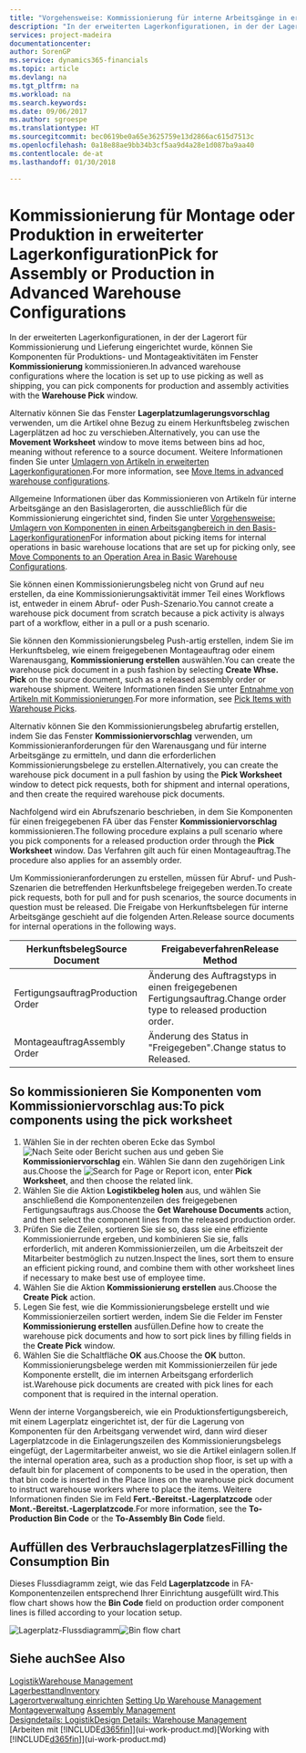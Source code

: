 ```yaml
---
title: "Vorgehensweise: Kommissionierung für interne Arbeitsgänge in erweiterter Lagerkonfigurationen | Microsoft Docs"
description: "In der erweiterten Lagerkonfigurationen, in der der Lagerort für Kommissionierung und Lieferung eingerichtet wurde, können Sie Komponenten für Produktions- und Montageaktivitäten im Fenster **Kommissionierung** kommissionieren."
services: project-madeira
documentationcenter: 
author: SorenGP
ms.service: dynamics365-financials
ms.topic: article
ms.devlang: na
ms.tgt_pltfrm: na
ms.workload: na
ms.search.keywords: 
ms.date: 09/06/2017
ms.author: sgroespe
ms.translationtype: HT
ms.sourcegitcommit: bec0619be0a65e3625759e13d2866ac615d7513c
ms.openlocfilehash: 0a18e88ae9bb34b3cf5aa9d4a28e1d087ba9aa40
ms.contentlocale: de-at
ms.lasthandoff: 01/30/2018

---
```

# <a name="pick-for-assembly-or-production-in-advanced-warehouse-configurations"></a><span data-ttu-id="78f5b-103">Kommissionierung für Montage oder Produktion in erweiterter Lagerkonfiguration</span><span class="sxs-lookup"><span data-stu-id="78f5b-103">Pick for Assembly or Production in Advanced Warehouse Configurations</span></span>
<span data-ttu-id="78f5b-104">In der erweiterten Lagerkonfigurationen, in der der Lagerort für Kommissionierung und Lieferung eingerichtet wurde, können Sie Komponenten für Produktions- und Montageaktivitäten im Fenster **Kommissionierung** kommissionieren.</span><span class="sxs-lookup"><span data-stu-id="78f5b-104">In advanced warehouse configurations where the location is set up to use picking as well as shipping, you can pick components for production and assembly activities with the **Warehouse Pick** window.</span></span>  

<span data-ttu-id="78f5b-105">Alternativ können Sie das Fenster **Lagerplatzumlagerungsvorschlag** verwenden, um die Artikel ohne Bezug zu einem Herkunftsbeleg zwischen Lagerplätzen ad hoc zu verschieben.</span><span class="sxs-lookup"><span data-stu-id="78f5b-105">Alternatively, you can use the **Movement Worksheet** window to move items between bins ad hoc, meaning without reference to a source document.</span></span> <span data-ttu-id="78f5b-106">Weitere Informationen finden Sie unter [Umlagern von Artikeln in erweiterten Lagerkonfigurationen](warehouse-how-to-move-items-in-advanced-warehousing.md).</span><span class="sxs-lookup"><span data-stu-id="78f5b-106">For more information, see [Move Items in advanced warehouse configurations](warehouse-how-to-move-items-in-advanced-warehousing.md).</span></span>  

<span data-ttu-id="78f5b-107">Allgemeine Informationen über das Kommissionieren von Artikeln für interne Arbeitsgänge an den Basislagerorten, die ausschließlich für die Kommissionierung eingerichtet sind, finden Sie unter [Vorgehensweise: Umlagern von Komponenten in einen Arbeitsgangbereich in den Basis-Lagerkonfigurationen](warehouse-how-to-move-components-to-an-operation-area-in-basic-warehousing.md)</span><span class="sxs-lookup"><span data-stu-id="78f5b-107">For information about picking items for internal operations in basic warehouse locations that are set up for picking only, see [Move Components to an Operation Area in Basic Warehouse Configurations](warehouse-how-to-move-components-to-an-operation-area-in-basic-warehousing.md).</span></span>  

<span data-ttu-id="78f5b-108">Sie können einen Kommissionierungsbeleg nicht von Grund auf neu erstellen, da eine Kommissionierungsaktivität immer Teil eines Workflows ist, entweder in einem Abruf- oder Push-Szenario.</span><span class="sxs-lookup"><span data-stu-id="78f5b-108">You cannot create a warehouse pick document from scratch because a pick activity is always part of a workflow, either in a pull or a push scenario.</span></span>  

<span data-ttu-id="78f5b-109">Sie können den Kommissionierungsbeleg Push-artig erstellen, indem Sie im Herkunftsbeleg, wie einem freigegebenen Montageauftrag oder einem Warenausgang, **Kommissionierung erstellen** auswählen.</span><span class="sxs-lookup"><span data-stu-id="78f5b-109">You can create the warehouse pick document in a push fashion by selecting **Create Whse. Pick** on the source document, such as a released assembly order or warehouse shipment.</span></span> <span data-ttu-id="78f5b-110">Weitere Informationen finden Sie unter [Entnahme von Artikeln mit Kommissionierungen](warehouse-how-to-pick-items-for-warehouse-shipment.md).</span><span class="sxs-lookup"><span data-stu-id="78f5b-110">For more information, see [Pick Items with Warehouse Picks](warehouse-how-to-pick-items-for-warehouse-shipment.md).</span></span>  

<span data-ttu-id="78f5b-111">Alternativ können Sie den Kommissionierungsbeleg abrufartig erstellen, indem Sie das Fenster **Kommissioniervorschlag** verwenden, um Kommissionieranforderungen für den Warenausgang und für interne Arbeitsgänge zu ermitteln, und dann die erforderlichen Kommissionierungsbelege zu erstellen.</span><span class="sxs-lookup"><span data-stu-id="78f5b-111">Alternatively, you can create the warehouse pick document in a pull fashion by using the **Pick Worksheet** window to detect pick requests, both for shipment and internal operations, and then create the required warehouse pick documents.</span></span>  

<span data-ttu-id="78f5b-112">Nachfolgend wird ein Abrufszenario beschrieben, in dem Sie Komponenten für einen freigegebenen FA über das Fenster **Kommissioniervorschlag** kommissionieren.</span><span class="sxs-lookup"><span data-stu-id="78f5b-112">The following procedure explains a pull scenario where you pick components for a released production order through the **Pick Worksheet** window.</span></span> <span data-ttu-id="78f5b-113">Das Verfahren gilt auch für einen Montageauftrag.</span><span class="sxs-lookup"><span data-stu-id="78f5b-113">The procedure also applies for an assembly order.</span></span>  

<span data-ttu-id="78f5b-114">Um Kommissionieranforderungen zu erstellen, müssen für Abruf- und Push-Szenarien die betreffenden Herkunftsbelege freigegeben werden.</span><span class="sxs-lookup"><span data-stu-id="78f5b-114">To create pick requests, both for pull and for push scenarios, the source documents in question must be released.</span></span> <span data-ttu-id="78f5b-115">Die Freigabe von Herkunftsbelegen für interne Arbeitsgänge geschieht auf die folgenden Arten.</span><span class="sxs-lookup"><span data-stu-id="78f5b-115">Release source documents for internal operations in the following ways.</span></span>  

|<span data-ttu-id="78f5b-116">Herkunftsbeleg</span><span class="sxs-lookup"><span data-stu-id="78f5b-116">Source Document</span></span>|<span data-ttu-id="78f5b-117">Freigabeverfahren</span><span class="sxs-lookup"><span data-stu-id="78f5b-117">Release Method</span></span>|  
|---------------------|--------------------|  
|<span data-ttu-id="78f5b-118">Fertigungsauftrag</span><span class="sxs-lookup"><span data-stu-id="78f5b-118">Production Order</span></span>|<span data-ttu-id="78f5b-119">Änderung des Auftragstyps in einen freigegebenen Fertigungsauftrag.</span><span class="sxs-lookup"><span data-stu-id="78f5b-119">Change order type to released production order.</span></span>|  
|<span data-ttu-id="78f5b-120">Montageauftrag</span><span class="sxs-lookup"><span data-stu-id="78f5b-120">Assembly Order</span></span>|<span data-ttu-id="78f5b-121">Änderung des Status in "Freigegeben".</span><span class="sxs-lookup"><span data-stu-id="78f5b-121">Change status to Released.</span></span>|  

## <a name="to-pick-components-using-the-pick-worksheet"></a><span data-ttu-id="78f5b-122">So kommissionieren Sie Komponenten vom Kommissioniervorschlag aus:</span><span class="sxs-lookup"><span data-stu-id="78f5b-122">To pick components using the pick worksheet</span></span>  
1.  <span data-ttu-id="78f5b-123">Wählen Sie in der rechten oberen Ecke das Symbol ![Nach Seite oder Bericht suchen](media/ui-search/search_small.png "Symbol Nach Seite oder Bericht suchen") aus und geben Sie **Kommissioniervorschlag** ein. Wählen Sie dann den zugehörigen Link aus.</span><span class="sxs-lookup"><span data-stu-id="78f5b-123">Choose the ![Search for Page or Report](media/ui-search/search_small.png "Search for Page or Report icon") icon, enter **Pick Worksheet**, and then choose the related link.</span></span>  
2.  <span data-ttu-id="78f5b-124">Wählen Sie die Aktion **Logistikbeleg holen** aus, und wählen Sie anschließend die Komponentenzeilen des freigegebenen Fertigungsauftrags aus.</span><span class="sxs-lookup"><span data-stu-id="78f5b-124">Choose the **Get Warehouse Documents** action, and then select the component lines from the released production order.</span></span>  
3.  <span data-ttu-id="78f5b-125">Prüfen Sie die Zeilen, sortieren Sie sie so, dass sie eine effiziente Kommissionierrunde ergeben, und kombinieren Sie sie, falls erforderlich, mit anderen Kommissionierzeilen, um die Arbeitszeit der Mitarbeiter bestmöglich zu nutzen.</span><span class="sxs-lookup"><span data-stu-id="78f5b-125">Inspect the lines, sort them to ensure an efficient picking round, and combine them with other worksheet lines if necessary to make best use of employee time.</span></span>  
4.  <span data-ttu-id="78f5b-126">Wählen Sie die Aktion **Kommissionierung erstellen** aus.</span><span class="sxs-lookup"><span data-stu-id="78f5b-126">Choose the **Create Pick** action.</span></span>  
5.  <span data-ttu-id="78f5b-127">Legen Sie fest, wie die Kommissionierungsbelege erstellt und wie Kommissionierzeilen sortiert werden, indem Sie die Felder im Fenster **Kommissionierung erstellen** ausfüllen.</span><span class="sxs-lookup"><span data-stu-id="78f5b-127">Define how to create the warehouse pick documents and how to sort pick lines by filling fields in the **Create Pick** window.</span></span>  
6.  <span data-ttu-id="78f5b-128">Wählen Sie die Schaltfläche **OK** aus.</span><span class="sxs-lookup"><span data-stu-id="78f5b-128">Choose the **OK** button.</span></span> <span data-ttu-id="78f5b-129">Kommissionierungsbelege werden mit Kommissionierzeilen für jede Komponente erstellt, die im internen Arbeitsgang erforderlich ist.</span><span class="sxs-lookup"><span data-stu-id="78f5b-129">Warehouse pick documents are created with pick lines for each component that is required in the internal operation.</span></span>  

<span data-ttu-id="78f5b-130">Wenn der interne Vorgangsbereich, wie ein Produktionsfertigungsbereich, mit einem Lagerplatz eingerichtet ist, der für die Lagerung von Komponenten für den Arbeitsgang verwendet wird, dann wird dieser Lagerplatzcode in die Einlagerungszeilen des Kommissionierungsbelegs eingefügt, der Lagermitarbeiter anweist, wo sie die Artikel einlagern sollen.</span><span class="sxs-lookup"><span data-stu-id="78f5b-130">If the internal operation area, such as a production shop floor, is set up with a default bin for placement of components to be used in the operation, then that bin code is inserted in the Place lines on the warehouse pick document to instruct warehouse workers where to place the items.</span></span> <span data-ttu-id="78f5b-131">Weitere Informationen finden Sie im Feld **Fert.-Bereitst.-Lagerplatzcode** oder **Mont.-Bereitst.-Lagerplatzcode**.</span><span class="sxs-lookup"><span data-stu-id="78f5b-131">For more information, see the **To-Production Bin Code** or the **To-Assembly Bin Code** field.</span></span>

## <a name="filling-the-consumption-bin"></a><span data-ttu-id="78f5b-132">Auffüllen des Verbrauchslagerplatzes</span><span class="sxs-lookup"><span data-stu-id="78f5b-132">Filling the Consumption Bin</span></span>
<span data-ttu-id="78f5b-133">Dieses Flussdiagramm zeigt, wie das Feld **Lagerplatzcode** in FA-Komponentenzeilen entsprechend Ihrer Einrichtung ausgefüllt wird.</span><span class="sxs-lookup"><span data-stu-id="78f5b-133">This flow chart shows how the **Bin Code** field on production order component lines is filled according to your location setup.</span></span>

<span data-ttu-id="78f5b-134">![Lagerplatz-Flussdiagramm](media/binflow.png "Lagerfluss")</span><span class="sxs-lookup"><span data-stu-id="78f5b-134">![Bin flow chart](media/binflow.png "BinFlow")</span></span>  

## <a name="see-also"></a><span data-ttu-id="78f5b-135">Siehe auch</span><span class="sxs-lookup"><span data-stu-id="78f5b-135">See Also</span></span>
[<span data-ttu-id="78f5b-136">Logistik</span><span class="sxs-lookup"><span data-stu-id="78f5b-136">Warehouse Management</span></span>](warehouse-manage-warehouse.md)  
[<span data-ttu-id="78f5b-137">Lagerbesttand</span><span class="sxs-lookup"><span data-stu-id="78f5b-137">Inventory</span></span>](inventory-manage-inventory.md)  
<span data-ttu-id="78f5b-138">[Lagerortverwaltung einrichten](warehouse-setup-warehouse.md)   </span><span class="sxs-lookup"><span data-stu-id="78f5b-138">[Setting Up Warehouse Management](warehouse-setup-warehouse.md)   </span></span>  
<span data-ttu-id="78f5b-139">[Montageverwaltung](assembly-assemble-items.md)  </span><span class="sxs-lookup"><span data-stu-id="78f5b-139">[Assembly Management](assembly-assemble-items.md)  </span></span>  
[<span data-ttu-id="78f5b-140">Designdetails: Logistik</span><span class="sxs-lookup"><span data-stu-id="78f5b-140">Design Details: Warehouse Management</span></span>](design-details-warehouse-management.md)  
<span data-ttu-id="78f5b-141">[Arbeiten mit [!INCLUDE[d365fin](includes/d365fin_md.md)]](ui-work-product.md)</span><span class="sxs-lookup"><span data-stu-id="78f5b-141">[Working with [!INCLUDE[d365fin](includes/d365fin_md.md)]](ui-work-product.md)</span></span>


